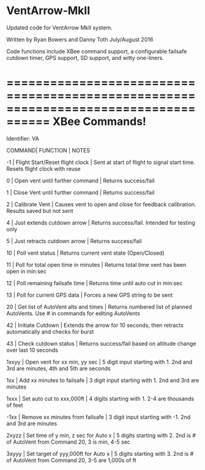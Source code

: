 # VentArrow-MkII

Updated code for VentArrow MkII system.  

Written by Ryan Bowers and Danny Toth July/August 2016

Code functions include XBee command support, a configurable failsafe cutdown timer, GPS support, SD support, and witty one-liners.

====================================================================================
XBee Commands!
====================================================================================

Identifier: VA

COMMAND|              FUNCTION               | NOTES 

-1     | Flight Start/Reset flight clock     | Sent at start of flight to signal start time. Resets flight clock with reuse
  
0      | Open vent until further command     | Returns success/fail

1      | Close Vent until further command    | Returns success/fail

2	   | Calibrate Vent						 | Causes vent to open and close for feedback calibration. Results saved but not sent

4      | Just extends cutdown arrow          | Returns success/fail. Intended for testing only

5      | Just retracts cutdown arrow         | Returns success/fail

10     | Poll vent status                    | Returns current vent state (Open/Closed)

11     | Poll for total open time in minutes | Returns total time vent has been open in min:sec

12     | Poll remaining failsafe time        | Returns time until auto cut in min:sec

13	   | Poll for current GPS data			 | Forces a new GPS string to be sent

20	   | Get list of AutoVent alts and times | Returns numbered list of planned AutoVents. Use # in commands for editing AutoVents

42     | Initiate Cutdown					 | Extends the arrow for 10 seconds, then retracts automatically and checks for burst

43     | Check cutdown status                | Returns success/fail based on altitude change over last 10 seconds

1xxyy  | Open vent for xx min, yy sec		 | 5 digit input starting with 1. 2nd and 3rd are minutes, 4th and 5th are seconds

1xx    | Add xx minutes to failsafe          | 3 digit input starting with 1. 2nd and 3rd are minutes

1xxx   | Set auto cut to xxx,000ft			 | 4 digits starting with 1. 2-4 are thousands of feet

-1xx   | Remove xx minutes from failsafe     | 3 digit input starting with -1. 2nd and 3rd are minutes

2xyzz  | Set time of y min, z sec for Auto x | 5 digits starting with 2. 2nd is # of AutoVent from Command 20, 3 is min, 4-5 sec

3xyyy  | Set target of yyy,000ft for Auto x	 | 5 digits starting with 3. 2nd is # of AutoVent from Command 20, 3-5 are 1,000s of ft